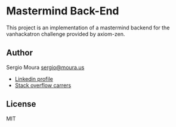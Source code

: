 Mastermind Back-End
=================

This project is an implementation of a mastermind backend for the vanhackatron challenge provided by axiom-zen.

Author
-----
Sergio Moura <sergio@moura.us>

* [Linkedin profile](https://linkedin.com/in/luissergiomoura)
* [Stack overflow carrers](http://careers.stackoverflow.com/lsmoura)

License
-------

MIT